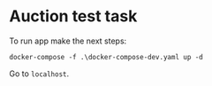 # Auction test task

To run app make the next steps:
```
docker-compose -f .\docker-compose-dev.yaml up -d
```
Go to `localhost`.